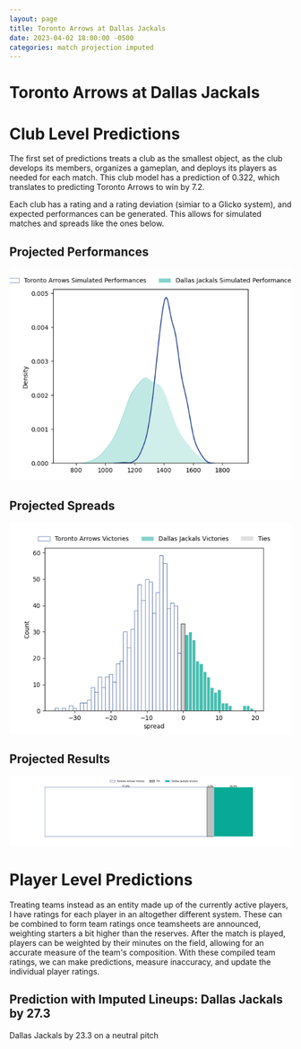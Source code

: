```yaml
---  
layout: page  
title: Toronto Arrows at Dallas Jackals  
date: 2023-04-02 18:00:00 -0500  
categories: match projection imputed  
---
```

# Toronto Arrows at Dallas Jackals

# Club Level Predictions


The first set of predictions treats a club as the smallest object, as the club develops its members, organizes a gameplan, and deploys its players as needed for each match. This club model has a prediction of 0.322, which translates to predicting Toronto Arrows to win by 7.2.

Each club has a rating and a rating deviation (simiar to a Glicko system), and expected performances can be generated. This allows for simulated matches and spreads like the ones below.
## Projected Performances


![Projected Performances](plots/performances_2023-04-02-DallasJackals-TorontoArrows.png)
## Projected Spreads


![Projected Spreads](plots/spreads_2023-04-02-DallasJackals-TorontoArrows.png)
## Projected Results


![Projected Results](plots/resultbar_2023-04-02-DallasJackals-TorontoArrows.png)
# Player Level Predictions


Treating teams instead as an entity made up of the currently active players, I have ratings for each player in an altogether different system. These can be combined to form team ratings once teamsheets are announced, weighting starters a bit higher than the reserves. After the match is played, players can be weighted by their minutes on the field, allowing for an accurate measure of the team's composition. With these compiled team ratings, we can make predictions, measure inaccuracy, and update the individual player ratings.
## Prediction with Imputed Lineups: Dallas Jackals by 27.3


Dallas Jackals by 23.3 on a neutral pitch

